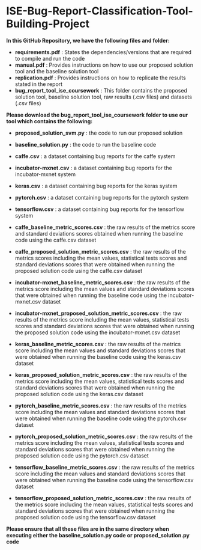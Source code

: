 # ISE-Bug-Report-Classification-Tool-Building-Project

**In this GitHub Repository, we have the following files and folder:**

- **requirements.pdf** : States the dependencies/versions that are required to compile and run the code
- **manual.pdf** : Provides instructions on how to use our proposed solution tool and the baseline solution tool
- **replication.pdf** : Provides instructions on how to replicate the results stated in the report
- **bug_report_tool_ise_coursework** : This folder contains the proposed solution tool, baseline solution tool, raw results (.csv files)   and datasets (.csv files)

**Please download the bug_report_tool_ise_coursework folder to use our tool which contains the following:**

- **proposed_solution_svm.py**  : the code to run our proposed solution
- **baseline_solution.py** : the code to run the baseline code
- **caffe.csv** : a dataset containing bug reports for the caffe system
- **incubator-mxnet.csv** : a dataset containing bug reports for the incubator-mxnet system
- **keras.csv** : a dataset containing bug reports for the keras system
- **pytorch.csv** : a dataset containing bug reports for the pytorch system
- **tensorflow.csv** : a dataset containing bug reports for the tensorflow system
- **caffe_baseline_metric_scores.csv** : the raw results of the metrics score and standard deviations scores obtained when running the baseline code using the caffe.csv dataset
  
- **caffe_proposed_solution_metric_scores.csv** : the raw results of the metrics scores including the mean values, statistical tests scores and standard deviations scores that were obtained when running the proposed solution code using the caffe.csv dataset
  
- **incubator-mxnet_baseline_metric_scores.csv** : the raw results of the metrics score including the mean values and standard deviations scores that were obtained when running the   baseline code using the incubator-mxnet.csv dataset
  
- **incubator-mxnet_proposed_solution_metric_scores.csv** : the raw results of the metrics score including the mean values, statistical tests scores and standard            deviations scores that were obtained when running the proposed solution code using the incubator-mxnet.csv dataset
  
- **keras_baseline_metric_scores.csv** : the raw results of the metrics score including the mean values and standard deviations scores that were obtained when running the baseline    code using the keras.csv dataset
  
- **keras_proposed_solution_metric_scores.csv** : the raw results of the metrics score including the mean values, statistical tests scores and standard deviations scores that were obtained when running the proposed solution code using the keras.csv dataset
  
- **pytorch_baseline_metric_scores.csv** : the raw results of the metrics score including the mean values and standard deviations scores that were obtained when running the           baseline code using the pytorch.csv dataset
  
- **pytorch_proposed_solution_metric_scores.csv** : the raw results of the metrics score including the mean values, statistical tests scores and standard deviations         scores that were obtained when running the proposed solution code using the pytorch.csv dataset
  
- **tensorflow_baseline_metric_scores.csv** : the raw results of the metrics score including the mean values and standard deviations scores that were obtained when running the        baseline code using the tensorflow.csv dataset
  
- **tensorflow_proposed_solution_metric_scores.csv** : the raw results of the metrics score including the mean values, statistical tests scores and standard deviations      scores that were obtained when running the proposed solution code using the tensorflow.csv dataset
  
**Please ensure that all these files are in the same directory when executing either the baseline_solution.py code or proposed_solution.py code**

